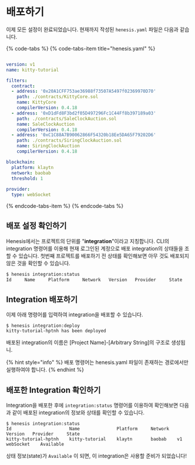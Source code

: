 # 배포하기

이제 모든 설정이 완료되었습니다. 현재까지 작성된 `henesis.yaml` 파일은 다음과 같습니다.

{% code-tabs %}
{% code-tabs-item title="henesis.yaml" %}
```yaml
version: v1
name: kitty-tutorial

filters:
  contract:
  - address: '0x20A1CFF753ae36988f73507A5497f02369970D70'
    path: ./contracts/KittyCore.sol
    name: KittyCore
    compilerVersion: 0.4.18
  - address: '0xD1dFd8F3bd2f05D497296Fc1C44Ff8b397189a03'
    path: ./contracts/SaleClockAuction.sol
    name: SaleClockAuction 
    compilerVersion: 0.4.18
  - address: '0xC1C88A7B90062866F54320b18Ee5DA65F79202D6'
    path: ./contracts/SiringClockAuction.sol
    name: SiringClockAuction 
    compilerVersion: 0.4.18 

blockchain:
  platform: klaytn
  network: baobab
  threshold: 1
  
provider:
  type: webSocket
```
{% endcode-tabs-item %}
{% endcode-tabs %}

## 배포 설정 확인하기

Henesis에서는 프로젝트의 단위를 "**integration**"이라고 지칭합니다. CLI의 integration 명령어를 이용해 현재 로그인된 계정으로 배포 integration의 상태들을 조할 수 있습니다. 첫번째 프로젝트를 배포하기 전 상태를 확인해보면 아무 것도 배포되지 않은 것을 확인할 수 있습니다.

```bash
$ henesis integration:status
Id     Name     Platform     Network   Version   Provider     State
```

## Integration 배포하기

이제 아래 명령어를 입력하여 integration을 배포할 수 있습니다.

```text
$ henesis integration:deploy
kitty-tutorial-hptnh has been deployed
```

배포된 integration의 이름은 \[Project Name\]-\[Arbitrary String\]의 구조로 생성됩니.

{% hint style="info" %}
배포 명령어는 henesis.yaml 파일이 존재하는 경로에서만 실행하여야 합니다.
{% endhint %}

## 배포한 Integration 확인하기

Integration을 배포한 후에 `integration:status` 명령어를 이용하여 확인해보면 다음과 같이 배포된 integration의 정보와 상태를 확인할 수 있습니다.

```text
$ henesis integration:status
Id                      Name              Platform     Network   Version   Provider     State
kitty-tutorial-hptnh    kitty-tutorial    klaytn       baobab    v1        webSocket    Available
```

상태 정보\(state\)가 `Available` 이 되면, 이 integration은 사용할 준비가 되었습니다!

